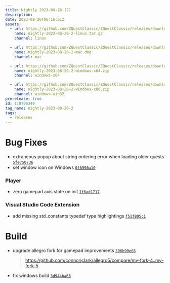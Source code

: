 ```yaml
---
title: Nightly 2023-08-26 (2)
description: 
date: 2023-08-26T06:16:51Z
assets: 
  - url: https://github.com/ZQuestClassic/ZQuestClassic/releases/download/nightly-2023-08-26-2/nightly-2023-08-26-2-linux.tar.gz
    name: nightly-2023-08-26-2-linux.tar.gz
    channel: linux

  - url: https://github.com/ZQuestClassic/ZQuestClassic/releases/download/nightly-2023-08-26-2/nightly-2023-08-26-2-mac.dmg
    name: nightly-2023-08-26-2-mac.dmg
    channel: mac

  - url: https://github.com/ZQuestClassic/ZQuestClassic/releases/download/nightly-2023-08-26-2/nightly-2023-08-26-2-windows-x64.zip
    name: nightly-2023-08-26-2-windows-x64.zip
    channel: windows-x64

  - url: https://github.com/ZQuestClassic/ZQuestClassic/releases/download/nightly-2023-08-26-2/nightly-2023-08-26-2-windows-x86.zip
    name: nightly-2023-08-26-2-windows-x86.zip
    channel: windows-win32
prerelease: true
id: 118796340
tag_name: nightly-2023-08-26-2
tags:
  - releases
---
```




# Bug Fixes

- extraneous popup about string ordering error when loading older quests [`5fe750736`](https://github.com/ArmageddonGames/ZQuestClassic/commit/5fe750736ef168d00b7e66a5bd2e88722e50a354)
- set window icon on Windows [`0f6990a10`](https://github.com/ArmageddonGames/ZQuestClassic/commit/0f6990a106c5205239bd1dc9382b0fc821d1833b)

### Player

- zero gamepad axis state on init [`1f6ad1717`](https://github.com/ArmageddonGames/ZQuestClassic/commit/1f6ad17173952a1646e02484af62381ff8dda392)

### Visual Studio Code Extension

- add missing std_constants typedef type highlightings [`f51f805c1`](https://github.com/ArmageddonGames/ZQuestClassic/commit/f51f805c1512bf1981e14a82ca067a0690b37c47)

# Build

- upgrade allegro fork for gamepad improvements [`396b99e65`](https://github.com/ArmageddonGames/ZQuestClassic/commit/396b99e6504f91b12b4c4ed2d9aef36eaac62846)
   &nbsp;
   >https://github.com/connorjclark/allegro5/compare/my-fork-4..my-fork-5 
   >
- fix windows build [`3d944ba65`](https://github.com/ArmageddonGames/ZQuestClassic/commit/3d944ba6532d7fb96ed6eb6e78463c71add6775e)

